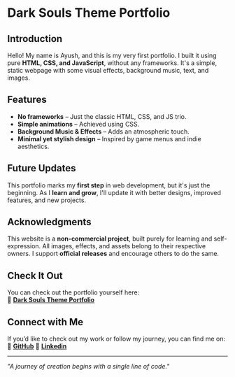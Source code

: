 # Dark Souls Theme Portfolio  

## Introduction  
Hello! My name is Ayush, and this is my very first portfolio. I built it using pure **HTML, CSS, and JavaScript**, without any frameworks. It's a simple, static webpage with some visual effects, background music, text, and images.  

## Features  
- **No frameworks** – Just the classic HTML, CSS, and JS trio.  
- **Simple animations** – Achieved using CSS.  
- **Background Music & Effects** – Adds an atmospheric touch.  
- **Minimal yet stylish design** – Inspired by game menus and indie aesthetics.  

## Future Updates  
This portfolio marks my **first step** in web development, but it's just the beginning. As I **learn and grow**, I'll update it with better designs, improved features, and new projects.  

## Acknowledgments  
This website is a **non-commercial project**, built purely for learning and self-expression. All images, effects, and assets belong to their respective owners. I support **official releases** and encourage others to do the same.  

## Check It Out  
You can check out the portfolio yourself here:  
🔗 **[Dark Souls Theme Portfolio](your-portfolio-url.com)**  

## Connect with Me  
If you’d like to check out my work or follow my journey, you can find me on:  
🔗 **[GitHub](https://github.com/ayushrajput2005)**
🔗 **[Linkedin](https://www.linkedin.com/in/ayush-rajput-98704632b?utm_source=share&utm_campaign=share_via&utm_content=profile&utm_medium=android_app)**

---  
*"A journey of creation begins with a single line of code."*  
